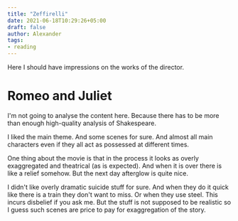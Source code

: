 ```yaml
---
title: "Zeffirelli"
date: 2021-06-18T10:29:26+05:00
draft: false
author: Alexander
tags:
- reading
---
```


Here I should have impressions on the works of the director.

# Romeo and Juliet

I'm not going to analyse the content here. Because there has to be more than enough high-quality analysis of Shakespeare.

I liked the main theme.
And some scenes for sure.
And almost all main characters even if they all act as possessed at different times.

One thing about the movie is that in the process it looks as overly exaggregated and theatrical (as is expected).
And when it is over there is like a relief somehow.
But the next day afterglow is quite nice.

I didn't like overly dramatic suicide stuff for sure.
And when they do it quick like there is a train they don't want to miss.
Or when they use steel.
This incurs disbelief if you ask me.
But the stuff is not supposed to be realistic so I guess such scenes are price to pay for exaggregation of the story.
